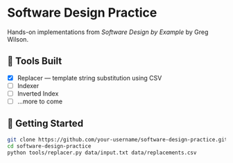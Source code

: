 # Software Design Practice

Hands-on implementations from *Software Design by Example* by Greg Wilson.

## 🧰 Tools Built
- [x] Replacer — template string substitution using CSV
- [ ] Indexer
- [ ] Inverted Index
- [ ] ...more to come

## 🚀 Getting Started

```bash
git clone https://github.com/your-username/software-design-practice.git
cd software-design-practice
python tools/replacer.py data/input.txt data/replacements.csv